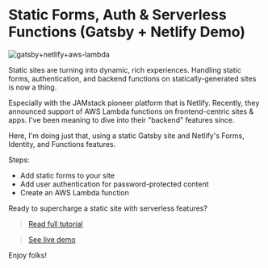 # Static Forms, Auth & Serverless Functions (Gatsby + Netlify Demo)

![gatsby+netlify+aws-lambda](https://snipcart.com/media/203604/gatsby-netlify-aws-lambda.jpg)

Static sites are turning into dynamic, rich experiences. Handling static forms, authentication, and backend functions on statically-generated sites is now a thing.

Especially with the JAMstack pioneer platform that is Netlify. Recently, they announced support of AWS Lambda functions on frontend-centric sites & apps. I've been meaning to dive into their "backend" features since.

Here, I'm doing just that, using a static Gatsby site and Netlify's Forms, Identity, and Functions features. 

Steps:

- Add static forms to your site
- Add user authentication for password-protected content
- Create an AWS Lambda function

Ready to supercharge a static site with serverless features?

> [Read full tutorial](https://snipcart.com/blog/static-forms-serverless-gatsby-netlify)

> [See live demo](https://gatsby-netlify-snipcart.netlify.com/)

Enjoy folks!
